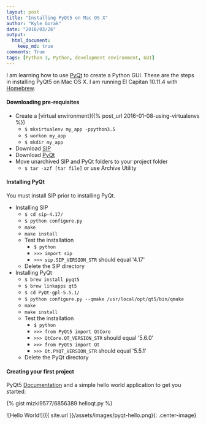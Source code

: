 ```yaml
---
layout: post
title: "Installing PyQt5 on Mac OS X"
author: "Kyle Gorak"
date: "2016/03/26"
output:
  html_document:
    keep_md: true
comments: True
tags: [Python 3, Python, development environment, GUI]
---
```


I am learning how to use [PyQt](https://riverbankcomputing.com/software/pyqt/intro) to create a Python GUI. These are the steps in installing PyQt5 on Mac OS X. I am running El Capitan 10.11.4 with [Homebrew](http://brew.sh).

#### Downloading pre-requisites

- Create a [virtual environment]({% post_url 2016-01-08-using-virtualenvs %})
    - `$ mkvirtualenv my_app -ppython3.5`
    - `$ workon my_app`
    - `$ mkdir my_app`
- Download [SIP](https://www.riverbankcomputing.com/software/sip/download)
- Download [PyQt](https://www.riverbankcomputing.com/software/pyqt/download5)
- Move unarchived SIP and PyQt folders to your project folder
    - `$ tar -xzf [tar file]` or use Archive Utility

#### Installing PyQt

You must install SIP prior to installing PyQt.

- Installing SIP
    - `$ cd sip-4.17/`
    - `$ python configure.py`
    - `make`
    - `make install`
    - Test the installation
        - `$ python`
        - `>>> import sip`
        - `>>> sip.SIP_VERSION_STR` should equal '4.17'
    - Delete the SIP directory
- Installing PyQt
    - `$ brew install pyqt5`
    - `$ brew linkapps qt5`
    - `$ cd PyQt-gpl-5.5.1/`
    - `$ python configure.py --qmake /usr/local/opt/qt5/bin/qmake`
    - `make`
    - `make install`
    - Test the installation
        - `$ python`
        - `>>> from PyQt5 import QtCore`
        - `>>> QtCore.QT_VERSION_STR` should equal '5.6.0'
        - `>>> from PyQt5 import Qt`
        - `>>> Qt.PYQT_VERSION_STR` should equal '5.5.1'
    - Delete the PyQt directory

#### Creating your first project

PyQt5 [Documentation](http://pyqt.sourceforge.net/Docs/PyQt5/class_reference.html) and a simple hello world application to get you started:

{% gist mizki9577/6856389 helloqt.py %}

![Hello World!]({{ site.url }}/assets/images/pyqt-hello.png){: .center-image}